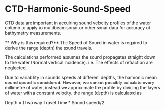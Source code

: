 # CTD-Harmonic-Sound-Speed

 CTD data are important in acquiring sound velocity profiles of the water column to apply to multibeam sonar or other sonar data for accuracy of bathymetry measurements.

** Why is this required?** 
 The Speed of Sound in water is required to derive the range (depth) the sound travels. 

 The calculations performed assumes the sound propagates straight down to the water (Normal vertical incidence). i.e. The effects of refraction are neglected.

 Due to variability in sounds speeds at different depths, the harmonic mean sound speed is considered. However, we cannot possibly calculate every millimetre of water, instead we approximate the profile by dividing the layers of water with a constant velocity. 
 the range (depth) is calculated as 

Depth = (Two way Travel Time * Sound speed)/2

 
